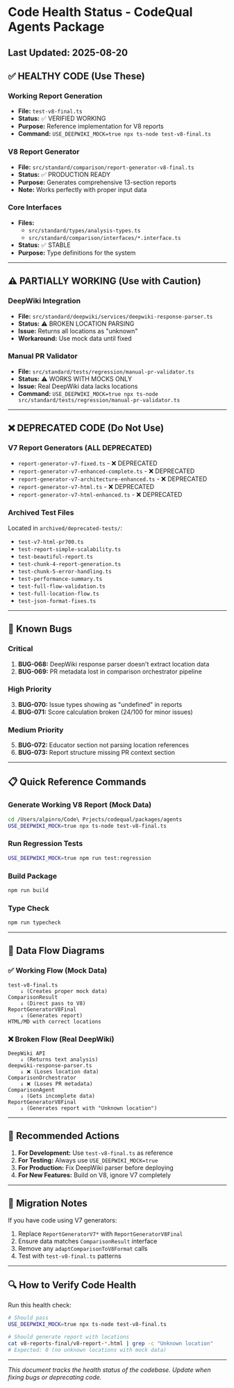 # Code Health Status - CodeQual Agents Package

## Last Updated: 2025-08-20

## ✅ HEALTHY CODE (Use These)

### Working Report Generation
- **File:** `test-v8-final.ts`
- **Status:** ✅ VERIFIED WORKING
- **Purpose:** Reference implementation for V8 reports
- **Command:** `USE_DEEPWIKI_MOCK=true npx ts-node test-v8-final.ts`

### V8 Report Generator
- **File:** `src/standard/comparison/report-generator-v8-final.ts`
- **Status:** ✅ PRODUCTION READY
- **Purpose:** Generates comprehensive 13-section reports
- **Note:** Works perfectly with proper input data

### Core Interfaces
- **Files:** 
  - `src/standard/types/analysis-types.ts`
  - `src/standard/comparison/interfaces/*.interface.ts`
- **Status:** ✅ STABLE
- **Purpose:** Type definitions for the system

---

## ⚠️ PARTIALLY WORKING (Use with Caution)

### DeepWiki Integration
- **File:** `src/standard/deepwiki/services/deepwiki-response-parser.ts`
- **Status:** ⚠️ BROKEN LOCATION PARSING
- **Issue:** Returns all locations as "unknown"
- **Workaround:** Use mock data until fixed

### Manual PR Validator
- **File:** `src/standard/tests/regression/manual-pr-validator.ts`
- **Status:** ⚠️ WORKS WITH MOCKS ONLY
- **Issue:** Real DeepWiki data lacks locations
- **Command:** `USE_DEEPWIKI_MOCK=true npx ts-node src/standard/tests/regression/manual-pr-validator.ts`

---

## ❌ DEPRECATED CODE (Do Not Use)

### V7 Report Generators (ALL DEPRECATED)
- `report-generator-v7-fixed.ts` - ❌ DEPRECATED
- `report-generator-v7-enhanced-complete.ts` - ❌ DEPRECATED
- `report-generator-v7-architecture-enhanced.ts` - ❌ DEPRECATED
- `report-generator-v7-html.ts` - ❌ DEPRECATED
- `report-generator-v7-html-enhanced.ts` - ❌ DEPRECATED

### Archived Test Files
Located in `archived/deprecated-tests/`:
- `test-v7-html-pr700.ts`
- `test-report-simple-scalability.ts`
- `test-beautiful-report.ts`
- `test-chunk-4-report-generation.ts`
- `test-chunk-5-error-handling.ts`
- `test-performance-summary.ts`
- `test-full-flow-validation.ts`
- `test-full-location-flow.ts`
- `test-json-format-fixes.ts`

---

## 🐛 Known Bugs

### Critical
1. **BUG-068:** DeepWiki response parser doesn't extract location data
2. **BUG-069:** PR metadata lost in comparison orchestrator pipeline

### High Priority
3. **BUG-070:** Issue types showing as "undefined" in reports
4. **BUG-071:** Score calculation broken (24/100 for minor issues)

### Medium Priority
5. **BUG-072:** Educator section not parsing location references
6. **BUG-073:** Report structure missing PR context section

---

## 📋 Quick Reference Commands

### Generate Working V8 Report (Mock Data)
```bash
cd /Users/alpinro/Code\ Prjects/codequal/packages/agents
USE_DEEPWIKI_MOCK=true npx ts-node test-v8-final.ts
```

### Run Regression Tests
```bash
USE_DEEPWIKI_MOCK=true npm run test:regression
```

### Build Package
```bash
npm run build
```

### Type Check
```bash
npm run typecheck
```

---

## 🔄 Data Flow Diagrams

### ✅ Working Flow (Mock Data)
```
test-v8-final.ts
    ↓ (Creates proper mock data)
ComparisonResult
    ↓ (Direct pass to V8)
ReportGeneratorV8Final
    ↓ (Generates report)
HTML/MD with correct locations
```

### ❌ Broken Flow (Real DeepWiki)
```
DeepWiki API
    ↓ (Returns text analysis)
deepwiki-response-parser.ts
    ↓ ❌ (Loses location data)
ComparisonOrchestrator
    ↓ ❌ (Loses PR metadata)
ComparisonAgent
    ↓ (Gets incomplete data)
ReportGeneratorV8Final
    ↓ (Generates report with "Unknown location")
```

---

## 🚀 Recommended Actions

1. **For Development:** Use `test-v8-final.ts` as reference
2. **For Testing:** Always use `USE_DEEPWIKI_MOCK=true`
3. **For Production:** Fix DeepWiki parser before deploying
4. **For New Features:** Build on V8, ignore V7 completely

---

## 📝 Migration Notes

If you have code using V7 generators:
1. Replace `ReportGeneratorV7*` with `ReportGeneratorV8Final`
2. Ensure data matches `ComparisonResult` interface
3. Remove any `adaptComparisonToV8Format` calls
4. Test with `test-v8-final.ts` patterns

---

## 🔍 How to Verify Code Health

Run this health check:
```bash
# Should pass
USE_DEEPWIKI_MOCK=true npx ts-node test-v8-final.ts

# Should generate report with locations
cat v8-reports-final/v8-report-*.html | grep -c "Unknown location"
# Expected: 0 (no unknown locations with mock data)
```

---

*This document tracks the health status of the codebase. Update when fixing bugs or deprecating code.*